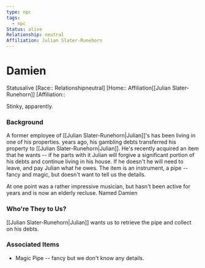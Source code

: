 ```yaml
---
type: npc
tags:
  - npc
Status: alive
Relationship: neutral
Affiliation: Julian Slater-Runehorn
---
```


# Damien
<span class="dataview inline-field"><span class="inline-field-key">Status</span><span class="inline-field-value">alive</span></span>
[Race::
<span class="dataview inline-field"><span class="inline-field-key">Relationship</span><span class="inline-field-value">neutral</span></span>]
[Home:: 
<span class="dataview inline-field"><span class="inline-field-key">Affiliation</span><span class="inline-field-value">[[Julian Slater-Runehorn]]</span></span>
[Affiliation:: 

Stinky, apparently.

### Background
A former employee of [[Julian Slater-Runehorn|Julian]]'s has been living in one of his properties. years ago, his gambling debts transferred his property to [[Julian Slater-Runehorn|Julian]]. He's recently acquired an item that he wants -- if he parts with it Julian will forgive a significant portion of his debts and continue living in his house. If he doesn't he will need to leave, and pay Julian what he owes. The item is an instrument, a pipe -- fancy and magic, but doesn't want to tell us the details. 

At one point was a rather impressive musician, but hasn't been active for years and is now an elderly recluse. Named Damien 


### Who're They to Us?
[[Julian Slater-Runehorn|Julian]] wants us to retrieve the pipe and collect on his debts. 


### Associated Items
* Magic Pipe -- fancy but we don't know any details. 